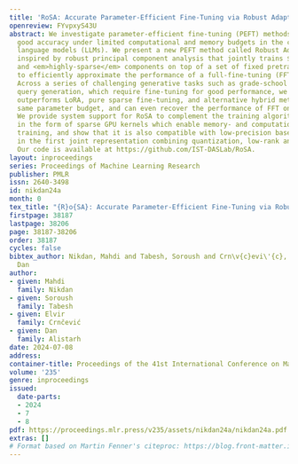 ```yaml
---
title: 'RoSA: Accurate Parameter-Efficient Fine-Tuning via Robust Adaptation'
openreview: FYvpxyS43U
abstract: We investigate parameter-efficient fine-tuning (PEFT) methods that can provide
  good accuracy under limited computational and memory budgets in the context of large
  language models (LLMs). We present a new PEFT method called Robust Adaptation (RoSA)
  inspired by robust principal component analysis that jointly trains $\textit{low-rank}$
  and <em>highly-sparse</em> components on top of a set of fixed pretrained weights
  to efficiently approximate the performance of a full-fine-tuning (FFT) solution.
  Across a series of challenging generative tasks such as grade-school math and SQL
  query generation, which require fine-tuning for good performance, we show that RoSA
  outperforms LoRA, pure sparse fine-tuning, and alternative hybrid methods at the
  same parameter budget, and can even recover the performance of FFT on some tasks.
  We provide system support for RoSA to complement the training algorithm, specifically
  in the form of sparse GPU kernels which enable memory- and computationally-efficient
  training, and show that it is also compatible with low-precision base weights, resulting
  in the first joint representation combining quantization, low-rank and sparse approximations.
  Our code is available at https://github.com/IST-DASLab/RoSA.
layout: inproceedings
series: Proceedings of Machine Learning Research
publisher: PMLR
issn: 2640-3498
id: nikdan24a
month: 0
tex_title: "{R}o{SA}: Accurate Parameter-Efficient Fine-Tuning via Robust Adaptation"
firstpage: 38187
lastpage: 38206
page: 38187-38206
order: 38187
cycles: false
bibtex_author: Nikdan, Mahdi and Tabesh, Soroush and Crn\v{c}evi\'{c}, Elvir and Alistarh,
  Dan
author:
- given: Mahdi
  family: Nikdan
- given: Soroush
  family: Tabesh
- given: Elvir
  family: Crnčević
- given: Dan
  family: Alistarh
date: 2024-07-08
address:
container-title: Proceedings of the 41st International Conference on Machine Learning
volume: '235'
genre: inproceedings
issued:
  date-parts:
  - 2024
  - 7
  - 8
pdf: https://proceedings.mlr.press/v235/assets/nikdan24a/nikdan24a.pdf
extras: []
# Format based on Martin Fenner's citeproc: https://blog.front-matter.io/posts/citeproc-yaml-for-bibliographies/
---
```


